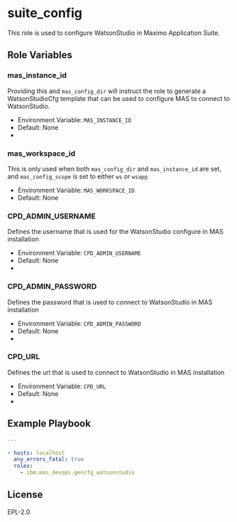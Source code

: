 suite_config
============

This role is used to configure WatsonStudio in Maximo Application Suite.

Role Variables
--------------

### mas_instance_id
Providing this and `mas_config_dir` will instruct the role to generate a WatsonStudioCfg template that can be used to configure MAS to connect to WatsonStudio.

- Environment Variable: `MAS_INSTANCE_ID`
- Default: None
- 
### mas_workspace_id
This is only used when both `mas_config_dir` and `mas_instance_id` are set, and `mas_config_scope` is set to either `ws` or `wsapp`

- Environment Variable: `MAS_WORKSPACE_ID`
- Default: None

### CPD_ADMIN_USERNAME
Defines the username that is used for the WatsonStudio configure in MAS installation

- Environment Variable: `CPD_ADMIN_USERNAME`
- Default: None
- 
### CPD_ADMIN_PASSWORD
Defines the password that is used to connect to WatsonStudio in MAS installation

- Environment Variable: `CPD_ADMIN_PASSWORD`
- Default: None
- 
### CPD_URL
Defines the url that is used to connect to WatsonStudio in MAS installation

- Environment Variable: `CPD_URL`
- Default: None
- 

Example Playbook
----------------

```yaml
---

- hosts: localhost
  any_errors_fatal: true  
  roles:
    - ibm.mas_devops.gencfg_watsonstudio
```

License
-------

EPL-2.0
